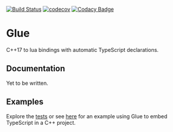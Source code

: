 [![Build Status](https://travis-ci.com/TheLartians/Glue.svg?branch=master)](https://travis-ci.com/TheLartians/Glue)
[![codecov](https://codecov.io/gh/TheLartians/Glue/branch/master/graph/badge.svg)](https://codecov.io/gh/TheLartians/Glue)
[![Codacy Badge](https://api.codacy.com/project/badge/Grade/337d4bb3e58b4fcc9dbf0e96888ff51a)](https://www.codacy.com/app/TheLartians/Glue?utm_source=github.com&amp;utm_medium=referral&amp;utm_content=TheLartians/Glue&amp;utm_campaign=Badge_Grade)

# Glue

C++17 to lua bindings with automatic TypeScript declarations.

## Documentation

Yet to be written.

## Examples

Explore the [tests](tests) or see [here](https://github.com/TheLartians/TypeScriptPP) for an example using Glue to embed TypeScript in a C++ project.

